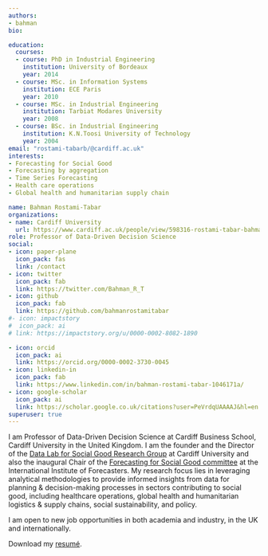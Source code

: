 ```yaml
---
authors:
- bahman
bio: 

education:
  courses:
  - course: PhD in Industrial Engineering
    institution: University of Bordeaux
    year: 2014
  - course: MSc. in Information Systems
    institution: ECE Paris
    year: 2010
  - course: MSc. in Industrial Engineering
    institution: Tarbiat Modares University
    year: 2008
  - course: BSc. in Industrial Engineering
    institution: K.N.Toosi University of Technology
    year: 2004
email: "rostami-tabarb/@cardiff.ac.uk"
interests:
- Forecasting for Social Good
- Forecasting by aggregation
- Time Series Forecasting
- Health care operations
- Global health and humanitarian supply chain

name: Bahman Rostami-Tabar
organizations:
- name: Cardiff University
  url: https://www.cardiff.ac.uk/people/view/598316-rostami-tabar-bahman
role: Professor of Data-Driven Decision Science
social:
- icon: paper-plane
  icon_pack: fas
  link: /contact
- icon: twitter
  icon_pack: fab
  link: https://twitter.com/Bahman_R_T
- icon: github
  icon_pack: fab
  link: https://github.com/bahmanrostamitabar
#- icon: impactstory
#  icon_pack: ai
# link: https://impactstory.org/u/0000-0002-8082-1890

- icon: orcid
  icon_pack: ai
  link: https://orcid.org/0000-0002-3730-0045
- icon: linkedin-in
  icon_pack: fab
  link: https://www.linkedin.com/in/bahman-rostami-tabar-1046171a/
- icon: google-scholar
  icon_pack: ai
  link: https://scholar.google.co.uk/citations?user=PeVrdqUAAAAJ&hl=en
superuser: true
---
```


I am Professor of Data-Driven Decision Science at Cardiff Business School, Cardiff University in the United Kingdom. I am the founder and the Director of the [Data Lab for Social Good Research Group](https://www.cardiff.ac.uk/research/explore/research-units/data-lab-for-social-good) at Cardiff University and also the inaugural Chair of the [Forecasting for Social Good committee](https://www.f4sg.org/) at the International Institute of Forecasters. My research focus lies in leveraging analytical methodologies to provide informed insights from data for planning & decision-making processes in sectors contributing to social good, including healthcare operations, global health and humanitarian logistics \& supply chains, social sustainability, and policy. <br>

I am open to new job opportunities in both academia and industry, in the UK and internationally.
<br>

Download my [resumé](/pdf/bahmanrostamitabarCV.pdf).